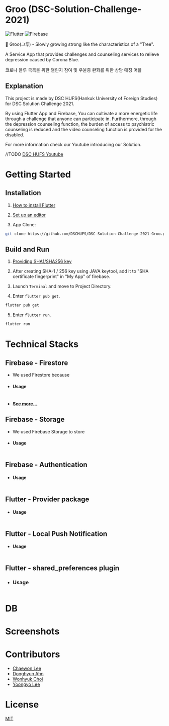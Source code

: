 # Groo (DSC-Solution-Challenge-2021)
![Flutter](https://img.shields.io/badge/Dart-Flutter-blue?logo=Flutter)
![Firebase](https://img.shields.io/badge/with-Firebase-FFCC00?logo=Firebase)


🌳 Groo(그루) - Slowly growing strong like the characteristics of a "Tree".

A Service App that provides challenges and counseling services to relieve depression caused by Corona Blue.

코로나 블루 극복을 위한 챌린지 참여 및 우울증 완화를 위한 상담 매칭 어플


## Explanation
This project is made by DSC HUFS(Hankuk University of Foreign Studies) for DSC Solution Challenge 2021.

By using Flutter App and Firebase, You can cultivate a more energetic life through a challenge that anyone can participate in. Furthermore, through the depression counseling function, the burden of access to psychiatric counseling is reduced and the video counseling function is provided for the disabled.

For more information check our Youtube introducing our Solution.

//TODO
[DSC HUFS Youtube](https://youtu.be/sV1MkwgMrNU)

# Getting Started

## Installation

1. [How to install Flutter](https://flutter.dev/docs/get-started/install)

2. [Set up an editor](https://flutter.dev/docs/get-started/editor?tab=vscode)

3. App Clone:
```bash
git clone https://github.com/DSCHUFS/DSC-Solution-Challenge-2021-Groo.git
```

## Build and Run

1. [Providing SHA1/SHA256 key](https://developers.google.com/android/guides/client-auth) 

2. After creating SHA-1 / 256 key using JAVA keytool, add it to "SHA certificate fingerprint" in "My App" of firebase.

3. Launch `Terminal` and move to Project Directory.

4. Enter `flutter pub get`.
```bash
flutter pub get
```

5. Enter `flutter run`.
```bash
flutter run
```

# Technical Stacks
## Firebase - Firestore
- We used Firestore because

- #### Usage
``` dart
```
- #### [See more...](https://console.firebase.google.com)

## Firebase - Storage
- We used Firebase Storage to store

- #### Usage
``` dart
```

## Firebase - Authentication
- #### Usage
``` dart
```

## Flutter - Provider package
- #### Usage
``` dart
```

## Flutter - Local Push Notification
- #### Usage
``` dart
```

## Flutter - shared_preferences plugin
- ### Usage
``` dart
```

# DB

# Screenshots

# Contributors
- [Chaewon Lee](https://github.com/lcw729)
- [Donghyun Ahn](https://github.com/devdonghyun)
- [Wonhyuk Choi](https://github.com/devluce)
- [Yoongyo Lee](https://github.com/lykee2000)

# License
[MIT](https://choosealicense.com/licenses/mit/)
